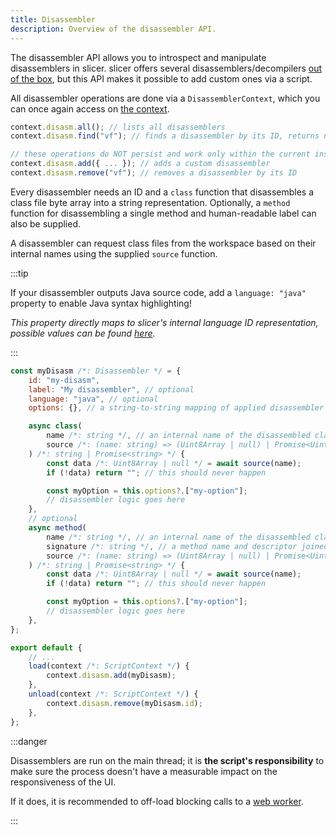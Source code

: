 ```yaml
---
title: Disassembler
description: Overview of the disassembler API.
---
```


The disassembler API allows you to introspect and manipulate disassemblers in slicer. slicer offers several disassemblers/decompilers [out of the box](/reference/disasm), but this API makes it possible to add custom ones via a script.

All disassembler operations are done via a `DisassemblerContext`, which you can once again access on [the context](/script/#context).

```js
context.disasm.all(); // lists all disassemblers
context.disasm.find("vf"); // finds a disassembler by its ID, returns null if not found; this example returns the Vineflower decompiler

// these operations do NOT persist and work only within the current instance of slicer
context.disasm.add({ ... }); // adds a custom disassembler
context.disasm.remove("vf"); // removes a disassembler by its ID
```

Every disassembler needs an ID and a `class` function that disassembles a class file byte array into a string representation.
Optionally, a `method` function for disassembling a single method and human-readable label can also be supplied.

A disassembler can request class files from the workspace based on their internal names using the supplied `source` function.

:::tip

If your disassembler outputs Java source code, add a `language: "java"` property to enable Java syntax highlighting!

_This property directly maps to slicer's internal language ID representation, possible values can be found [here](https://github.com/run-slicer/slicer/blob/main/src/lib/lang/index.ts#L3)._

:::

```js
const myDisasm /*: Disassembler */ = {
    id: "my-disasm",
    label: "My disassembler", // optional
    language: "java", // optional
    options: {}, // a string-to-string mapping of applied disassembler options, modified by slicer and scripts, optional

    async class(
        name /*: string */, // an internal name of the disassembled class, i.e. com/example/Main
        source /*: (name: string) => (Uint8Array | null) | Promise<Uint8Array | null> */
    ) /*: string | Promise<string> */ {
        const data /*: Uint8Array | null */ = await source(name);
        if (!data) return ""; // this should never happen

        const myOption = this.options?.["my-option"];
        // disassembler logic goes here
    },
    // optional
    async method(
        name /*: string */, // an internal name of the disassembled class, i.e. com/example/Main
        signature /*: string */, // a method name and descriptor joined together, i.e. main([Ljava/lang/String;)V
        source /*: (name: string) => (Uint8Array | null) | Promise<Uint8Array | null> */
    ) /*: string | Promise<string> */ {
        const data /*: Uint8Array | null */ = await source(name);
        if (!data) return ""; // this should never happen

        const myOption = this.options?.["my-option"];
        // disassembler logic goes here
    },
};

export default {
    // ...
    load(context /*: ScriptContext */) {
        context.disasm.add(myDisasm);
    },
    unload(context /*: ScriptContext */) {
        context.disasm.remove(myDisasm.id);
    },
};
```

:::danger

Disassemblers are run on the main thread; it is **the script's responsibility** to make sure the process doesn't have a measurable impact on the responsiveness of the UI.

If it does, it is recommended to off-load blocking calls to a [web worker](https://developer.mozilla.org/en-US/docs/Web/API/Web_Workers_API/Using_web_workers).

:::
